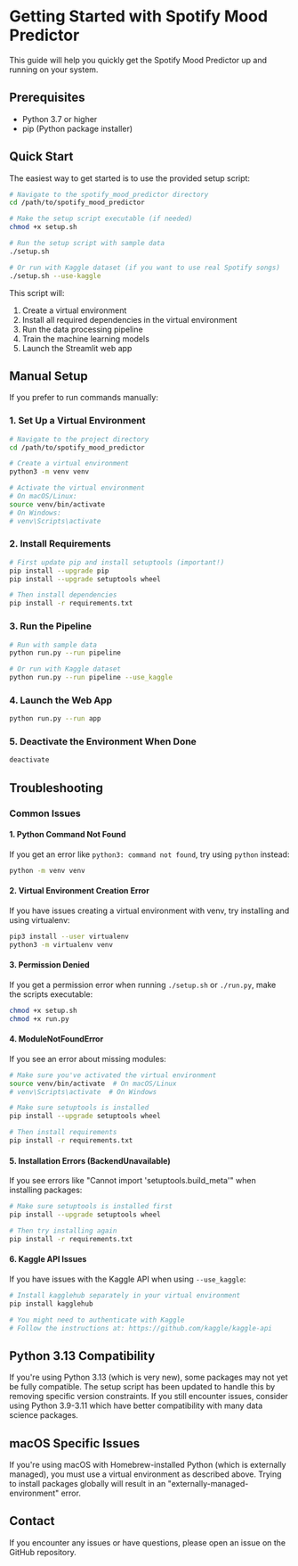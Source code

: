 # Getting Started with Spotify Mood Predictor

This guide will help you quickly get the Spotify Mood Predictor up and running on your system.

## Prerequisites

- Python 3.7 or higher
- pip (Python package installer)

## Quick Start

The easiest way to get started is to use the provided setup script:

```bash
# Navigate to the spotify_mood_predictor directory
cd /path/to/spotify_mood_predictor

# Make the setup script executable (if needed)
chmod +x setup.sh

# Run the setup script with sample data
./setup.sh

# Or run with Kaggle dataset (if you want to use real Spotify songs)
./setup.sh --use-kaggle
```

This script will:
1. Create a virtual environment
2. Install all required dependencies in the virtual environment
3. Run the data processing pipeline
4. Train the machine learning models
5. Launch the Streamlit web app

## Manual Setup

If you prefer to run commands manually:

### 1. Set Up a Virtual Environment

```bash
# Navigate to the project directory
cd /path/to/spotify_mood_predictor

# Create a virtual environment
python3 -m venv venv

# Activate the virtual environment
# On macOS/Linux:
source venv/bin/activate
# On Windows:
# venv\Scripts\activate
```

### 2. Install Requirements

```bash
# First update pip and install setuptools (important!)
pip install --upgrade pip
pip install --upgrade setuptools wheel

# Then install dependencies
pip install -r requirements.txt
```

### 3. Run the Pipeline

```bash
# Run with sample data
python run.py --run pipeline

# Or run with Kaggle dataset
python run.py --run pipeline --use_kaggle
```

### 4. Launch the Web App

```bash
python run.py --run app
```

### 5. Deactivate the Environment When Done

```bash
deactivate
```

## Troubleshooting

### Common Issues

#### 1. Python Command Not Found

If you get an error like `python3: command not found`, try using `python` instead:

```bash
python -m venv venv
```

#### 2. Virtual Environment Creation Error

If you have issues creating a virtual environment with venv, try installing and using virtualenv:

```bash
pip3 install --user virtualenv
python3 -m virtualenv venv
```

#### 3. Permission Denied

If you get a permission error when running `./setup.sh` or `./run.py`, make the scripts executable:

```bash
chmod +x setup.sh
chmod +x run.py
```

#### 4. ModuleNotFoundError

If you see an error about missing modules:

```bash
# Make sure you've activated the virtual environment
source venv/bin/activate  # On macOS/Linux
# venv\Scripts\activate  # On Windows

# Make sure setuptools is installed
pip install --upgrade setuptools wheel

# Then install requirements
pip install -r requirements.txt
```

#### 5. Installation Errors (BackendUnavailable)

If you see errors like "Cannot import 'setuptools.build_meta'" when installing packages:

```bash
# Make sure setuptools is installed first
pip install --upgrade setuptools wheel

# Then try installing again
pip install -r requirements.txt
```

#### 6. Kaggle API Issues

If you have issues with the Kaggle API when using `--use_kaggle`:

```bash
# Install kagglehub separately in your virtual environment
pip install kagglehub

# You might need to authenticate with Kaggle
# Follow the instructions at: https://github.com/kaggle/kaggle-api
```

## Python 3.13 Compatibility

If you're using Python 3.13 (which is very new), some packages may not yet be fully compatible. The setup script has been updated to handle this by removing specific version constraints. If you still encounter issues, consider using Python 3.9-3.11 which have better compatibility with many data science packages.

## macOS Specific Issues

If you're using macOS with Homebrew-installed Python (which is externally managed), you must use a virtual environment as described above. Trying to install packages globally will result in an "externally-managed-environment" error.

## Contact

If you encounter any issues or have questions, please open an issue on the GitHub repository. 